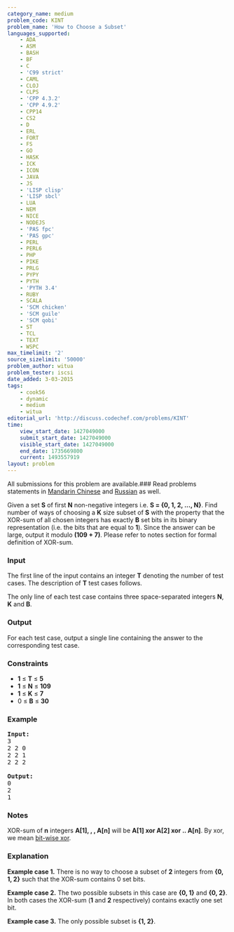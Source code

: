 ```yaml
---
category_name: medium
problem_code: KINT
problem_name: 'How to Choose a Subset'
languages_supported:
    - ADA
    - ASM
    - BASH
    - BF
    - C
    - 'C99 strict'
    - CAML
    - CLOJ
    - CLPS
    - 'CPP 4.3.2'
    - 'CPP 4.9.2'
    - CPP14
    - CS2
    - D
    - ERL
    - FORT
    - FS
    - GO
    - HASK
    - ICK
    - ICON
    - JAVA
    - JS
    - 'LISP clisp'
    - 'LISP sbcl'
    - LUA
    - NEM
    - NICE
    - NODEJS
    - 'PAS fpc'
    - 'PAS gpc'
    - PERL
    - PERL6
    - PHP
    - PIKE
    - PRLG
    - PYPY
    - PYTH
    - 'PYTH 3.4'
    - RUBY
    - SCALA
    - 'SCM chicken'
    - 'SCM guile'
    - 'SCM qobi'
    - ST
    - TCL
    - TEXT
    - WSPC
max_timelimit: '2'
source_sizelimit: '50000'
problem_author: witua
problem_tester: iscsi
date_added: 3-03-2015
tags:
    - cook56
    - dynamic
    - medium
    - witua
editorial_url: 'http://discuss.codechef.com/problems/KINT'
time:
    view_start_date: 1427049000
    submit_start_date: 1427049000
    visible_start_date: 1427049000
    end_date: 1735669800
    current: 1493557919
layout: problem
---
```

All submissions for this problem are available.###  Read problems statements in [Mandarin Chinese](http://www.codechef.com/download/translated/COOK56/mandarin/KINT.pdf) and [Russian](http://www.codechef.com/download/translated/COOK56/russian/KINT.pdf) as well.

Given a set **S** of first **N** non-negative integers i.e. **S = {0, 1, 2, ..., N}**. Find number of ways of choosing a **K** size subset of **S** with the property that the XOR-sum of all chosen integers has exactly **B** set bits in its binary representation (i.e. the bits that are equal to **1**). Since the answer can be large, output it modulo **(109 + 7)**. Please refer to notes section for formal definition of XOR-sum.

### Input

The first line of the input contains an integer **T** denoting the number of test cases. The description of **T** test cases follows.

The only line of each test case contains three space-separated integers **N**, **K** and **B**.

### Output

For each test case, output a single line containing the answer to the corresponding test case.

### Constraints

- **1** ≤ **T** ≤ **5**
- **1** ≤ **N** ≤ **109**
- **1** ≤ **K** ≤ **7**
- 0 ≤ **B** ≤ **30**

### Example

<pre><b>Input:</b>
3
2 2 0
2 2 1
2 2 2

<b>Output:</b>
0
2
1
</pre>
### Notes

XOR-sum of **n** integers **A\[1\], , , A\[n\]** will be **A\[1\] xor A\[2\] xor .. A\[n\]**. By xor, we mean [bit-wise xor](http://en.wikipedia.org/wiki/Bitwise_operation#XOR).

### Explanation

**Example case 1.** There is no way to choose a subset of **2** integers from **{0, 1, 2}** such that the XOR-sum contains 0 set bits.

**Example case 2.** The two possible subsets in this case are **{0, 1}** and **{0, 2}**. In both cases the XOR-sum (**1** and **2** respectively) contains exactly one set bit.

**Example case 3.** The only possible subset is **{1, 2}**.
